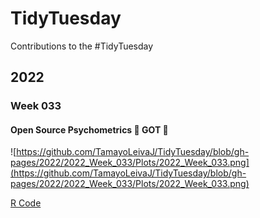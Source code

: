 # TidyTuesday
Contributions to the #TidyTuesday 

## 2022 
### Week 033
#### Open Source Psychometrics :movie_camera: GOT :crown:
![https://github.com/TamayoLeivaJ/TidyTuesday/blob/gh-pages/2022/2022_Week_033/Plots/2022_Week_033.png](https://github.com/TamayoLeivaJ/TidyTuesday/blob/gh-pages/2022/2022_Week_033/Plots/2022_Week_033.png)

[R Code](https://github.com/TamayoLeivaJ/TidyTuesday/blob/gh-pages/2022/2022_Week_033/2022_Week_033.R)